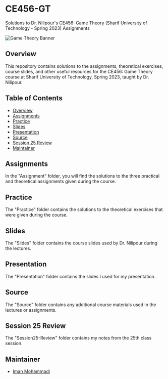 # CE456-GT
Solutions to Dr. Nilipour's CE456: Game Theory (Sharif University of Technology - Spring 2023) Assignments

![Game Theory Banner](https://github.com/Imanm02/CE456-Game-Theory/raw/main/GameTheory-Background.png)

## Overview

This repository contains solutions to the assignments, theoretical exercises, course slides, and other useful resources for the CE456: Game Theory course at Sharif University of Technology, Spring 2023, taught by Dr. Nilipour.

## Table of Contents

- [Overview](#overview)
- [Assignments](#assignments)
- [Practice](#practice)
- [Slides](#slides)
- [Presentation](#presentation)
- [Source](#source)
- [Session 25 Review](#session-25-review)
- [Maintainer](#Maintainer)

## Assignments

In the "Assignment" folder, you will find the solutions to the three practical and theoretical assignments given during the course.

## Practice

The "Practice" folder contains the solutions to the theoretical exercises that were given during the course.

## Slides

The "Slides" folder contains the course slides used by Dr. Nilipour during the lectures.

## Presentation

The "Presentation" folder contains the slides I used for my presentation.

## Source

The "Source" folder contains any additional course materials used in the lectures or assignments.

## Session 25 Review

The "Session25-Review" folder contains my notes from the 25th class session.

## Maintainer

- [Iman Mohammadi](https://github.com/Imanm02)
